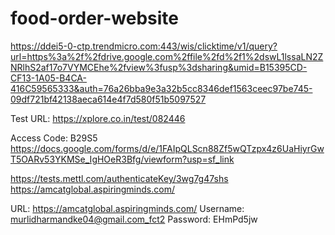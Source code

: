# food-order-website
 
 https://ddei5-0-ctp.trendmicro.com:443/wis/clicktime/v1/query?url=https%3a%2f%2fdrive.google.com%2ffile%2fd%2f1%2dswL1lssaLN2ZNRlhS2af17o7VYMCEhe%2fview%3fusp%3dsharing&umid=B15395CD-CF13-1A05-B4CA-416C59565333&auth=76a26bba9e3a32b5cc8346def1563ceec97be745-09df721bf42138aeca614e4f7d580f51b5097527


Test URL: https://xplore.co.in/test/082446

Access Code: B29S5
https://docs.google.com/forms/d/e/1FAIpQLScn88Zf5wQTzpx4z6UaHiyrGwT5OARv53YKMSe_IgHOeR3Bfg/viewform?usp=sf_link

https://tests.mettl.com/authenticateKey/3wg7g47shs
https://amcatglobal.aspiringminds.com/



URL: https://amcatglobal.aspiringminds.com/
Username: murlidharmandke04@gmail.com_fct2
Password: EHmPd5jw
